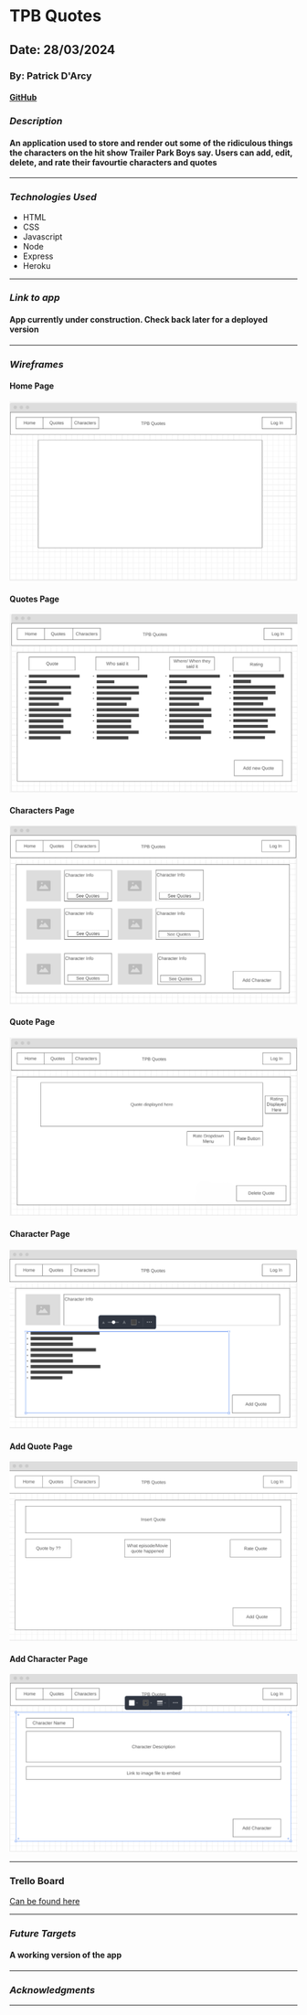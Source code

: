 # TPB Quotes

## Date: 28/03/2024

### By: Patrick D'Arcy

#### [GitHub](https://github.com/rela7e) 

### **_Description_**

#### An application used to store and render out some of the ridiculous things the characters on the hit show Trailer Park Boys say. Users can add, edit, delete, and rate their favourtie characters and quotes 

---

### **_Technologies Used_**

 - HTML
 - CSS
 - Javascript
 - Node
 - Express
 - Heroku

___

### **_Link to app_**

#### App currently under construction. Check back later for a deployed version

---

### **_Wireframes_**

#### Home Page
![Home Page](/Wireframes/Home%20Page.PNG)

#### Quotes Page
![Quotes Page](/Wireframes/All%20quotes%20Page.PNG)

#### Characters Page
![Characters Page](/Wireframes/All%20characters%20Page.PNG)

#### Quote Page
![Quote Page](/Wireframes/Quote%20Page.PNG)

#### Character Page
![Character Page](/Wireframes/Character%20Page.PNG)

#### Add Quote Page
![Add Quote Page](/Wireframes/Add%20Quote%20Page.PNG)

#### Add Character Page
![Add Character Page](/Wireframes/Add%20Character%20Page.PNG)

___

### Trello Board

[Can be found here](https://trello.com/b/6sC4RgYI)
___

### **_Future Targets_**

#### A working version of the app

---

### **_Acknowledgments_**

---
